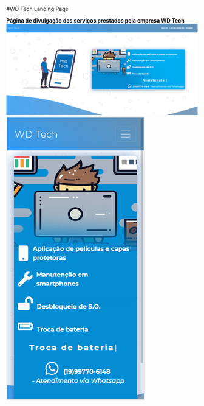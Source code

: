 #WD Tech Landing Page

**Página de divulgação dos serviços prestados pela empresa WD Tech**
![](/public/ss1.png)
![](/public/ss2.png)
